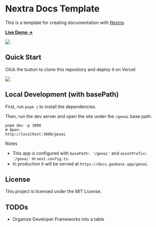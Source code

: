 # Nextra Docs Template

This is a template for creating documentation with [Nextra](https://nextra.site).

[**Live Demo →**](https://docs.geobase.app/geoai)

[![](.github/screenshot.png)](https://docs.geobase.app/geoai)

## Quick Start

Click the button to clone this repository and deploy it on Vercel:

[![](https://vercel.com/button)](https://vercel.com/new/clone?s=https%3A%2F%2Fgithub.com%2Fshuding%2Fnextra-docs-template&showOptionalTeamCreation=false)

## Local Development (with basePath)

First, run `pnpm i` to install the dependencies.

Then, run the dev server and open the site under the `/geoai` base path:

```
pnpm dev -p 3000
# Open:
http://localhost:3000/geoai
```

Notes

- This app is configured with `basePath: '/geoai'` and `assetPrefix: '/geoai'` in `next.config.ts`.
- In production it will be served at `https://docs.geobase.app/geoai`.

## License

This project is licensed under the MIT License.

## TODOs

- Organize Developer Frameworks into a table
